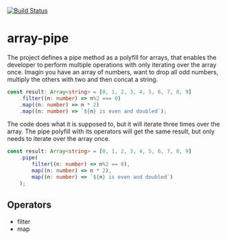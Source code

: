 [![Build Status](https://travis-ci.org/gossie/array-pipe.svg?branch=master)](https://travis-ci.org/gossie/array-pipe)


# array-pipe

The project defines a pipe method as a polyfill for arrays, that enables the developer to perform multiple operations with only iterating over the array once.
Imagin you have an array of numbers, want to drop all odd numbers, multiply the others with two and then concat a string. 
```typescript
const result: Array<string> = [0, 1, 2, 3, 4, 5, 6, 7, 8, 9]
    .filter((n: number) => n%2 === 0)
    .map((n: number) => n * 2)
    .map((n: number) => `${n} is even and doubled`);
```
The code does what it is supposed to, but it will iterate three times over the array.
The pipe polyfill with its operators will get the same result, but only needs to iterate over the array once.
```typescript
const result: Array<string> = [0, 1, 2, 3, 4, 5, 6, 7, 8, 9]
    .pipe(
        filter((n: number) => n%2 == 0),
        map((n: number) => n * 2),
        map((n: number) => `${n} is even and doubled`)
    );
```

## Operators

* filter
* map
